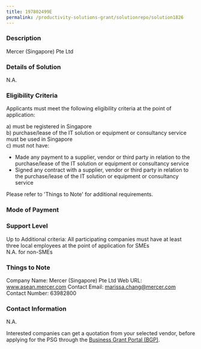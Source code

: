 ```yaml
---
title: 197802499E
permalink: /productivity-solutions-grant/solutionrepo/solution1826
---
```


### Description

Mercer (Singapore) Pte Ltd

### Details of Solution

N.A.

### Eligibility Criteria

Applicants must meet the following eligibility criteria at the point of application:

a) must be registered in Singapore <br>
b) purchase/lease of the IT solution or equipment or consultancy service must be used in Singapore <br>
c) must not have:
- Made any payment to a supplier, vendor or third party in relation to the purchase/lease of the IT solution or equipment or consultancy service
- Signed any contract with a supplier, vendor or third party in relation to the purchase/lease of the IT solution or equipment or consultancy service

Please refer to 'Things to Note' for additional requirements.

### Mode of Payment


### Support Level
Up to Additional criteria: All participating companies must have at least three local employees at the point of application for SMEs <br>
N.A. for non-SMEs

### Things to Note
Company Name: Mercer (Singapore) Pte Ltd
Web URL: www.asean.mercer.com 
Contact Email: marissa.chang@mercer.com 
Contact Number: 63982800

### Contact Information
N.A.

Interested companies can get a quotation from your selected vendor, before applying for the PSG through the <a target='_blank' rel='noopener' href='https://www.businessgrants.gov.sg/'>Business Grant Portal (BGP)</a>.
